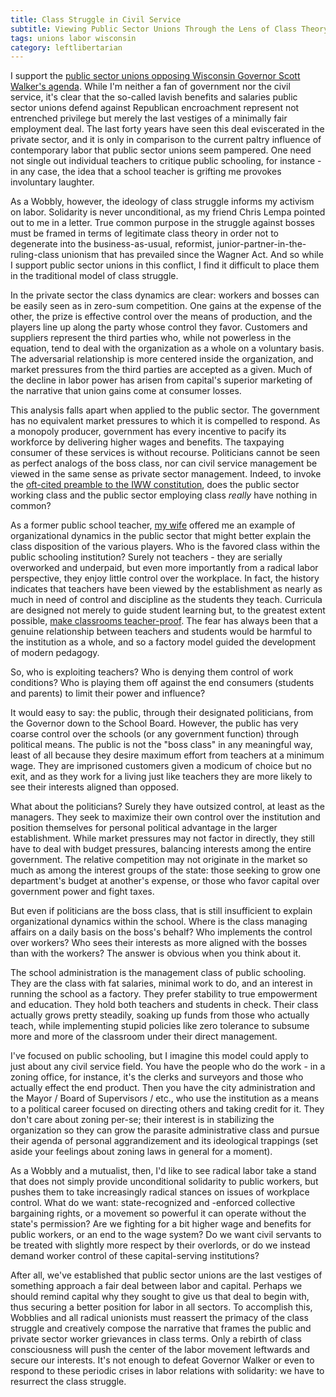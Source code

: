 ```yaml
---
title: Class Struggle in Civil Service
subtitle: Viewing Public Sector Unions Through the Lens of Class Theory
tags: unions labor wisconsin
category: leftlibertarian
---
```

I support the [public sector unions opposing Wisconsin Governor Scott Walker's agenda](http://www.bendbulletin.com/article/20110313/NEWS0107/103130408/). While I'm neither a fan of government nor the civil service, it's clear that the so-called lavish benefits and salaries public sector unions defend against Republican encroachment represent not entrenched privilege but merely the last vestiges of a minimally fair employment deal. The last forty years have seen this deal eviscerated in the private sector, and it is only in comparison to the current paltry influence of contemporary labor that public sector unions seem pampered. One need not single out individual teachers to critique public schooling, for instance - in any case, the idea that a school teacher is grifting me provokes involuntary laughter.

As a Wobbly, however, the ideology of class struggle informs my activism on labor. Solidarity is never unconditional, as my friend Chris Lempa pointed out to me in a letter. True common purpose in the struggle against bosses must be framed in terms of legitimate class theory in order not to degenerate into the business-as-usual, reformist, junior-partner-in-the-ruling-class unionism that has prevailed since the Wagner Act. And so while I support public sector unions in this conflict, I find it difficult to place them in the traditional model of class struggle.

In the private sector the class dynamics are clear: workers and bosses can be easily seen as in zero-sum competition. One gains at the expense of the other, the prize is effective control over the means of production, and the players line up along the party whose control they favor. Customers and suppliers represent the third parties who, while not powerless in the equation, tend to deal with the organization as a whole on a voluntary basis. The adversarial relationship is more centered inside the organization, and market pressures from the third parties are accepted as a given. Much of the decline in labor power has arisen from capital's superior marketing of the narrative that union gains come at consumer losses.

This analysis falls apart when applied to the public sector. The government has no equivalent market pressures to which it is compelled to respond. As a monopoly producer, government has every incentive to pacify its workforce by delivering higher wages and benefits. The taxpaying consumer of these services is without recourse. Politicians cannot be seen as perfect analogs of the boss class, nor can civil service management be viewed in the same sense as private sector management. Indeed, to invoke the [oft-cited preamble to the IWW constitution](http://www.iww.org/en/culture/official/preamble.shtml), does the public sector working class and the public sector employing class _really_ have nothing in common?

As a former public school teacher, [my wife](http://www.tashamck.com/tashamck/tashamck.html) offered me an example of organizational dynamics in the public sector that might better explain the class disposition of the various players. Who is the favored class within the public schooling institution? Surely not teachers - they are serially overworked and underpaid, but even more importantly from a radical labor perspective, they enjoy little control over the workplace. In fact, the history indicates that teachers have been viewed by the establishment as nearly as much in need of control and discipline as the students they teach. Curricula are designed not merely to guide student learning but, to the greatest extent possible, [make classrooms teacher-proof](http://www.johntaylorgatto.com/chapters/3a.htm). The fear has always been that a genuine relationship between teachers and students would be harmful to the institution as a whole, and so a factory model guided the development of modern pedagogy.

So, who is exploiting teachers? Who is denying them control of work conditions? Who is playing them off against the end consumers (students and parents) to limit their power and influence?

It would easy to say: the public, through their designated politicians, from the Governor down to the School Board. However, the public has very coarse control over the schools (or any government function) through political means. The public is not the "boss class" in any meaningful way, least of all because they desire maximum effort from teachers at a minimum wage. They are imprisoned customers given a modicum of choice but no exit, and as they work for a living just like teachers they are more likely to see their interests aligned than opposed.

What about the politicians? Surely they have outsized control, at least as the managers. They seek to maximize their own control over the institution and position themselves for personal political advantage in the larger establishment. While market pressures may not factor in directly, they still have to deal with budget pressures, balancing interests among the entire government. The relative competition may not originate in the market so much as among the interest groups of the state: those seeking to grow one department's budget at another's expense, or those who favor capital over government power and fight taxes.

But even if politicians are the boss class, that is still insufficient to explain organizational dynamics within the school. Where is the class managing affairs on a daily basis on the boss's behalf? Who implements the control over workers? Who sees their interests as more aligned with the bosses than with the workers? The answer is obvious when you think about it.

The school administration is the management class of public schooling. They are the class with fat salaries, minimal work to do, and an interest in running the school as a factory. They prefer stability to true empowerment and education. They hold both teachers and students in check. Their class actually grows pretty steadily, soaking up funds from those who actually teach, while implementing stupid policies like zero tolerance to subsume more and more of the classroom under their direct management.

I've focused on public schooling, but I imagine this model could apply to just about any civil service field. You have the people who do the work - in a zoning office, for instance, it's the clerks and surveyors and those who actually effect the end product. Then you have the city administration and the Mayor / Board of Supervisors / etc., who use the institution as a means to a political career focused on directing others and taking credit for it. They don't care about zoning per-se; their interest is in stabilizing the organization so they can grow the parasite administrative class and pursue their agenda of personal aggrandizement and its ideological trappings (set aside your feelings about zoning laws in general for a moment).

As a Wobbly and a mutualist, then, I'd like to see radical labor take a stand that does not simply provide unconditional solidarity to public workers, but pushes them to take increasingly radical stances on issues of workplace control. What do we want: state-recognized and -enforced collective bargaining rights, or a movement so powerful it can operate without the state's permission? Are we fighting for a bit higher wage and benefits for public workers, or an end to the wage system? Do we want civil servants to be treated with slightly more respect by their overlords, or do we instead demand worker control of these capital-serving institutions?

After all, we've established that public sector unions are the last vestiges of something approach a fair deal between labor and capital. Perhaps we should remind capital why they sought to give us that deal to begin with, thus securing a better position for labor in all sectors. To accomplish this, Wobblies and all radical unionists must reassert the primacy of the class struggle and creatively compose the narrative that frames the public and private sector worker grievances in class terms. Only a rebirth of class consciousness will push the center of the labor movement leftwards and secure our interests. It's not enough to defeat Governor Walker or even to respond to these periodic crises in labor relations with solidarity: we have to resurrect the class struggle.